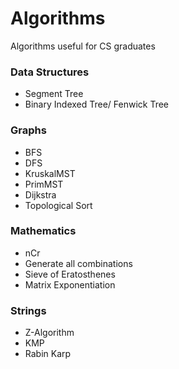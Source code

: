 # Algorithms
Algorithms useful for CS graduates

### Data Structures
* Segment Tree
* Binary Indexed Tree/ Fenwick Tree

### Graphs
* BFS
* DFS
* KruskalMST
* PrimMST
* Dijkstra
* Topological Sort

### Mathematics
* nCr
* Generate all combinations
* Sieve of Eratosthenes
* Matrix Exponentiation

### Strings
* Z-Algorithm
* KMP 
* Rabin Karp 
